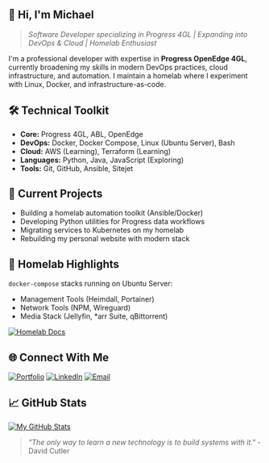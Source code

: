<!--
**chrono-vn/chrono-vn** is a ✨ _special_ ✨ repository because its `README.md` (this file) appears on your GitHub profile.
-->

## 👋 Hi, I'm Michael

> *Software Developer specializing in Progress 4GL | Expanding into DevOps & Cloud | Homelab Enthusiast*

I'm a professional developer with expertise in **Progress OpenEdge 4GL**, currently broadening my skills in modern DevOps practices, cloud infrastructure, and automation. I maintain a homelab where I experiment with Linux, Docker, and infrastructure-as-code.

## 🛠️ Technical Toolkit
- **Core:** Progress 4GL, ABL, OpenEdge
- **DevOps:** Docker, Docker Compose, Linux (Ubuntu Server), Bash
- **Cloud:** AWS (Learning), Terraform (Learning)
- **Languages:** Python, Java, JavaScript (Exploring)
- **Tools:** Git, GitHub, Ansible, Sitejet

## 🚀 Current Projects
- Building a homelab automation toolkit (Ansible/Docker)
- Developing Python utilities for Progress data workflows
- Migrating services to Kubernetes on my homelab
- Rebuilding my personal website with modern stack

## 📂 Homelab Highlights
`docker-compose` stacks running on Ubuntu Server:
- Management Tools (Heimdall, Portainer)
- Network Tools (NPM, Wireguard)
- Media Stack (Jellyfin, *arr Suite, qBittorrent)
  
[![Homelab Docs](https://img.shields.io/badge/📖-Homelab_Documentation-2ea44f?style=for-the-badge)](https://github.com/chrono-vn/homelab-docs)

## 🌐 Connect With Me
[![Portfolio](https://img.shields.io/badge/-My_Website-3423A6?style=flat&logo=google-chrome&logoColor=white)](https://voidnet.co.za)
[![LinkedIn](https://img.shields.io/badge/-LinkedIn-0077B5?style=flat&logo=linkedin&logoColor=white)](https://linkedin.com/in/mi-adams)
[![Email](https://img.shields.io/badge/-Email-D14836?style=flat&logo=gmail&logoColor=white)](mailto:chrono@voidnet.co.za)

## 📈 GitHub Stats
[![My GitHub Stats](https://github-readme-stats.vercel.app/api?username=chrono-vn&show_icons=true&theme=midnight-purple&hide_title=true)](https://github.com/chrono-vn)

> *"The only way to learn a new technology is to build systems with it."* - David Cutler
